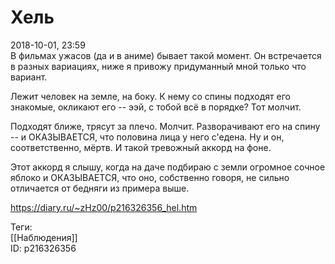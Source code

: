 Хель
=====

   
 2018-10-01, 23:59   
  В фильмах ужасов (да и в аниме) бывает такой момент. Он встречается в разных вариациях, ниже я привожу придуманный мной только что вариант.   
   
 Лежит человек на земле, на боку. К нему со спины подходят его знакомые, окликают его -- ээй, с тобой всё в порядке? Тот молчит.   
   
 Подходят ближе, трясут за плечо. Молчит. Разворачивают его на спину -- и ОКАЗЫВАЕТСЯ, что половина лица у него с'едена. Ну и он, соответственно, мёртв. И такой тревожный аккорд на фоне.   
   
 Этот аккорд я слышу, когда на даче подбираю с земли огромное сочное яблоко и ОКАЗЫВАЕТСЯ, что оно, собственно говоря, не сильно отличается от бедняги из примера выше.   
    
 <https://diary.ru/~zHz00/p216326356_hel.htm>   
   
 Теги:   
 [[Наблюдения]]   
 ID: p216326356